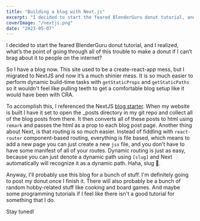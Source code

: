 ```yaml
---
title: "Building a blog with Next.js"
excerpt: "I decided to start the feared BlenderGuru donut tutorial, and I realized, what’s the point of going through all of this trouble to make a donut if I can’t brag about it to people on the internet?"
coverImage: "/nextjs.png"
date: "2023-05-07"
---
```


I decided to start the feared BlenderGuru donut tutorial, and I realized, what’s the point of going through all of this trouble to make a donut if I can’t brag about it to people on the internet?

So I have a blog now. This site used to be a create-react-app mess, but I migrated to NextJS and now it’s a much shinier mess. It is so much easier to perform dynamic build-time tasks with `getStaticProps` and `getStaticPaths` so it wouldn't feel like pulling teeth to get a comfortable blog setup like it would have been with CRA.

To accomplish this, I referenced the NextJS [blog starter](https://github.com/vercel/next.js/tree/canary/examples/blog-starter). When my website is built I have it set to open the \_posts directory in my git repo and collect all of the blog posts from there. It then converts all of these posts to html using `remark` and passes the html as a prop to each blog post page. Another thing about Next, is that routing is so much easier. Instead of fiddling with `react-router` component-based routing, everything is file based, which means to add a new page you can just create a new `jsx` file, and you don't have to have some manifest of all of your routes. Dynamic routing is just as easy, because you can just denote a dynamic path using `[slug]` and Next automatically will recognize it as a dynamic path. Haha, slug 🐌.

Anyway, I'll probably use this blog for a bunch of stuff. I'm definitely going to post my donut once I finish it. There will also probably be a bunch of random hobby-related stuff like cooking and board games. And maybe some programming tutorials if I feel like there isn't a good tutorial for something that I do.

Stay tuned!
